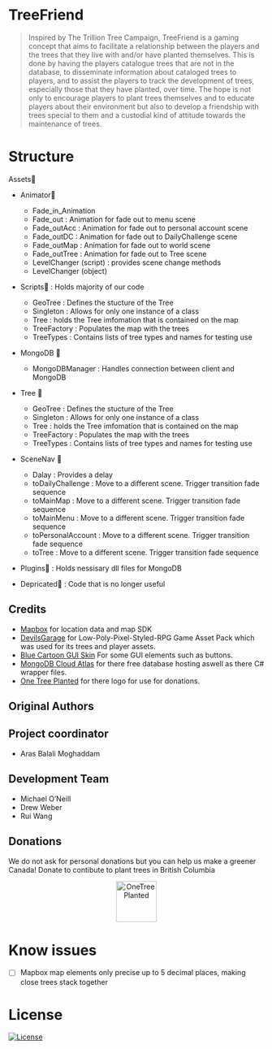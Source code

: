 # TreeFriend

> Inspired by The Trillion Tree Campaign, TreeFriend is a gaming concept that aims to facilitate a relationship between the players and the trees that they live with and/or have planted themselves. This is done by having the players catalogue trees that are not in the database, to disseminate information about cataloged trees to players, and to assist the players to track the development of trees, especially those that they have planted, over time. The hope is not only to encourage players to plant trees themselves and to educate players about their environment but also to develop a friendship with trees special to them and a custodial kind of attitude towards the maintenance of trees.

# Structure

Assets:file_folder:

- Animator:file_folder:
  - Fade_in_Animation
  - Fade_out : Animation for fade out to menu scene
  - Fade_outAcc : Animation for fade out to personal account scene
  - Fade_outDC : Animation for fade out to DailyChallenge scene
  - Fade_outMap : Animation for fade out to world scene
  - Fade_outTree : Animation for fade out to Tree scene
  - LevelChanger (script) : provides scene change methods 
  - LevelChanger (object)
 
 - Scripts:file_folder: : Holds majority of our code
    - GeoTree : Defines the stucture of the Tree
    - Singleton : Allows for only one instance of a class
    - Tree : holds the Tree imfomation that is contained on the map
    - TreeFactory : Populates the map with the trees
    - TreeTypes : Contains lists of tree types and names for testing use
  - MongoDB :file_folder:
    - MongoDBManager : Handles connection between client and MongoDB
  - Tree :file_folder:
    - GeoTree : Defines the stucture of the Tree
    - Singleton : Allows for only one instance of a class
    - Tree : holds the Tree imfomation that is contained on the map
    - TreeFactory : Populates the map with the trees
    - TreeTypes : Contains lists of tree types and names for testing use
  - SceneNav :file_folder:
    - Dalay : Provides a delay
    - toDailyChallenge : Move to a different scene. Trigger transition fade sequence
    - toMainMap : Move to a different scene. Trigger transition fade sequence
    - toMainMenu : Move to a different scene. Trigger transition fade sequence
    - toPersonalAccount : Move to a different scene. Trigger transition fade sequence
    - toTree : Move to a different scene. Trigger transition fade sequence
  - Plugins:file_folder: : Holds nessisary dll files for MongoDB
  - Depricated:file_folder: : Code that is no longer useful


## Credits 
- [Mapbox](https://www.mongodb.com/cloud/atlas/ "Mapbox") for location data and map SDK
- [DevilsGarage](https://www.devilsgarage.com "DevilsGarage") for Low-Poly-Pixel-Styled-RPG Game Asset Pack which was used for its trees and player assets.
- [Blue Cartoon GUI Skin](https://assetstore.unity.com/packages/2d/gui/blue-cartoon-gui-skin-19535m "Blue Cartoon GUI Skin") For some GUI elements such as buttons.
- [MongoDB Cloud Atlas](https://www.mongodb.com/cloud/atlas/ "MongoDB Cloud Atlas") for there free database hosting aswell as there C# wrapper files.
- [One Tree Planted](https://onetreeplanted.org/ "MongoDB Cloud Atlas") for there logo for use for donations.

## Original Authors
 ## Project coordinator 
 - Aras Balali Moghaddam
 ## Development Team
- Michael O’Neill
- Drew Weber
- Rui Wang

## Donations 

 We do not ask for personal donations but you can help us make a greener Canada! 
Donate to contibute to plant trees in British Columbia 
<p align="center">
  <a href="https://onetreeplanted.org/collections/canada/products/british-columbia-forests">
    <img src="https://raw.githubusercontent.com/DrewPDWeber/site/master/imgs/opensource/onetreeplanted.png" alt="OneTreePlanted" width="80" height="80">
  </a>
 

# Know issues
- [ ] Mapbox map elements only precise up to 5 decimal places, making close trees stack together

# License
[![License](http://img.shields.io/:license-mit-blue.svg?style=flat-square)](http://badges.mit-license.org)
